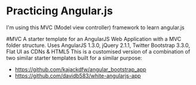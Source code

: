Practicing Angular.js 
==============================
I'm using this MVC (Model view controller) framework to learn angular.js

#MVC
A starter template for an AngularJS Web Application with a MVC folder structure.
Uses AngularJS 1.3.0, jQuery 2.1.1, Twitter Bootstrap 3.3.0, Flat UI as CDNs &amp; HTML5
This is a customised version of a combination of two similar starter templates built for a similar purpose:

* https://github.com/kajackdfw/angular_bootstrap_app
* https://github.com/davidb583/white-angularjs-app
